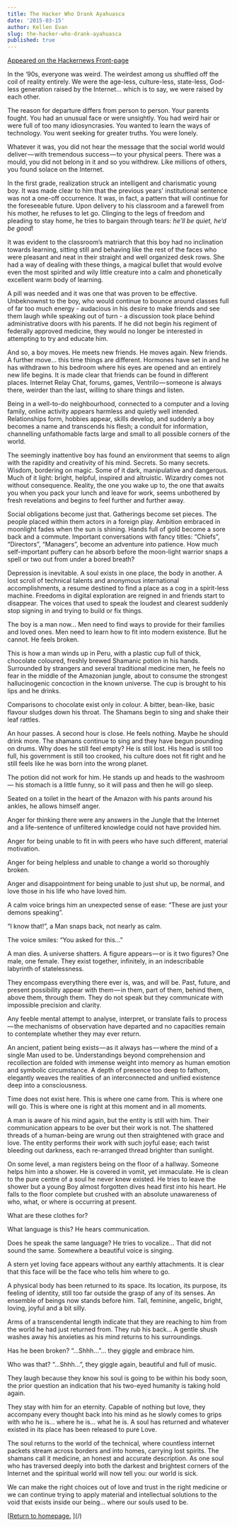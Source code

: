 ```yaml
---
title: The Hacker Who Drank Ayahuasca
date: '2015-03-15'
author: Kellen Evan
slug: the-hacker-who-drank-ayahuasca
published: true
---
```


[Appeared on the Hackernews Front-page](https://news.ycombinator.com/item?id=9242260)

In the ‘90s, everyone was weird. The weirdest among us shuffled off the coil of reality entirely. We were the age-less, culture-less, state-less, God-less generation raised by the Internet… which is to say, we were raised by each other.

The reason for departure differs from person to person. Your parents fought. You had an unusual face or were unsightly. You had weird hair or were full of too many idiosyncrasies. You wanted to learn the ways of technology. You went seeking for greater truths. You were lonely.

Whatever it was, you did not hear the message that the social world would deliver — with tremendous success — to your physical peers. There was a mould, you did not belong in it and so you withdrew. Like millions of others, you found solace on the Internet.

In the first grade, realization struck an intelligent and charismatic young boy. It was made clear to him that the previous years' institutional sentence was not a one-off occurrence. It was, in fact, a pattern that will continue for the foreseeable future. Upon delivery to his classroom and a farewell from his mother, he refuses to let go. Clinging to the legs of freedom and pleading to stay home, he tries to bargain through tears: *he’ll be quiet, he’d be good*!

It was evident to the classroom’s matriarch that this boy had no inclination towards learning, sitting still and behaving like the rest of the faces who were pleasant and neat in their straight and well organized desk rows. She had a way of dealing with these things, a magical bullet that would evolve even the most spirited and wily little creature into a calm and phonetically excellent warm body of learning.

A pill was needed and it was one that was proven to be effective. Unbeknownst to the boy, who would continue to bounce around classes full of far too much energy - audacious in his desire to make friends and see them laugh while speaking out of turn - a discussion took place behind administrative doors with his parents. If he did not begin his regiment of federally approved medicine, they would no longer be interested in attempting to try and educate him.

And so, a boy moves. He meets new friends. He moves again. New friends. A further move… this time things are different. Hormones have set in and he has withdrawn to his bedroom where his eyes are opened and an entirely new life begins. It is made clear that friends can be found in different places. Internet Relay Chat, forums, games, Ventrilo — someone is always there, weirder than the last, willing to share things and listen.

Being in a well-to-do neighbourhood, connected to a computer and a loving family, online activity appears harmless and quietly well intended. Relationships form, hobbies appear, skills develop, and suddenly a boy becomes a name and transcends his flesh; a conduit for information, channelling unfathomable facts large and small to all possible corners of the world.

The seemingly inattentive boy has found an environment that seems to align with the rapidity and creativity of his mind. Secrets. So many secrets. Wisdom, bordering on magic. Some of it dark, manipulative and dangerous. Much of it light: bright, helpful, inspired and altruistic. Wizardry comes not without consequence. Reality, the one you wake up to, the one that awaits you when you pack your lunch and leave for work, seems unbothered by fresh revelations and begins to feel further and further away.

Social obligations become just that. Gatherings become set pieces. The people placed within them actors in a foreign play. Ambition embraced in moonlight fades when the sun is shining. Hands full of gold become a sore back and a commute. Important conversations with fancy titles: “Chiefs”, “Directors”, “Managers”, become an adventure into patience. How much self-important puffery can he absorb before the moon-light warrior snaps a spell or two out from under a bored breath?

Depression is inevitable. A soul exists in one place, the body in another. A lost scroll of technical talents and anonymous international accomplishments, a resume destined to find a place as a cog in a spirit-less machine. Freedoms in digital exploration are reigned in and friends start to disappear. The voices that used to speak the loudest and clearest suddenly stop signing in and trying to build or fix things.

The boy is a man now… Men need to find ways to provide for their families and loved ones. Men need to learn how to fit into modern existence. But he cannot. He feels broken.

This is how a man winds up in Peru, with a plastic cup full of thick, chocolate coloured, freshly brewed Shamanic potion in his hands. Surrounded by strangers and several traditional medicine men, he feels no fear in the middle of the Amazonian jungle, about to consume the strongest hallucinogenic concoction in the known universe. The cup is brought to his lips and he drinks.

Comparisons to chocolate exist only in colour. A bitter, bean-like, basic flavour sludges down his throat. The Shamans begin to sing and shake their leaf rattles.

An hour passes. A second hour is close. He feels nothing. Maybe he should drink more. The shamans continue to sing and they have begun pounding on drums. Why does he still feel empty? He is still lost. His head is still too full, his government is still too crooked, his culture does not fit right and he still feels like he was born into the wrong planet.

The potion did not work for him. He stands up and heads to the washroom — his stomach is a little funny, so it will pass and then he will go sleep.

Seated on a toilet in the heart of the Amazon with his pants around his ankles, he allows himself anger.

Anger for thinking there were any answers in the Jungle that the Internet and a life-sentence of unfiltered knowledge could not have provided him.

Anger for being unable to fit in with peers who have such different, material motivation.

Anger for being helpless and unable to change a world so thoroughly broken.

Anger and disappointment for being unable to just shut up, be normal, and love those in his life who have loved him.

A calm voice brings him an unexpected sense of ease: “These are just your demons speaking”.

“I know that!”, a Man snaps back, not nearly as calm.

The voice smiles: “You asked for this…”

A man dies. A universe shatters. A figure appears — or is it two figures? One male, one female. They exist together, infinitely, in an indescribable labyrinth of statelessness.

They encompass everything there ever is, was, and will be. Past, future, and present possibility appear with them — in them, part of them, behind them, above them, through them. They do not speak but they communicate with impossible precision and clarity.

Any feeble mental attempt to analyse, interpret, or translate fails to process — the mechanisms of observation have departed and no capacities remain to contemplate whether they may ever return.

An ancient, patient being exists — as it always has — where the mind of a single Man used to be. Understandings beyond comprehension and recollection are folded with immense weight into memory as human emotion and symbolic circumstance. A depth of presence too deep to fathom, elegantly weaves the realities of an interconnected and unified existence deep into a consciousness.

Time does not exist here. This is where one came from. This is where one will go. This is where one is right at this moment and in all moments.

A man is aware of his mind again, but the entity is still with him. Their communication appears to be over but their work is not. The shattered threads of a human-being are wrung out then straightened with grace and love. The entity performs their work with such joyful ease; each twist bleeding out darkness, each re-arranged thread brighter than sunlight.

On some level, a man registers being on the floor of a hallway. Someone helps him into a shower. He is covered in vomit, yet immaculate. He is clean to the pure centre of a soul he never knew existed. He tries to leave the shower but a young Boy almost forgotten dives head first into his heart. He falls to the floor complete but crushed with an absolute unawareness of who, what, or where is occurring at present.

What are these clothes for?

What language is this? He hears communication.

Does he speak the same language? He tries to vocalize… That did not sound the same. Somewhere a beautiful voice is singing.

A stern yet loving face appears without any earthly attachments. It is clear that this face will be the face who tells him where to go.

A physical body has been returned to its space. Its location, its purpose, its feeling of identity, still too far outside the grasp of any of its senses. An ensemble of beings now stands before him. Tall, feminine, angelic, bright, loving, joyful and a bit silly.

Arms of a transcendental length indicate that they are reaching to him from the world he had just returned from. They rub his back… A gentle shush washes away his anxieties as his mind returns to his surroundings.

Has he been broken? “…Shhh…”… they giggle and embrace him.

Who was that? “…Shhh…”, they giggle again, beautiful and full of music.

They laugh because they know his soul is going to be within his body soon, the prior question an indication that his two-eyed humanity is taking hold again.

They stay with him for an eternity. Capable of nothing but love, they accompany every thought back into his mind as he slowly comes to grips with who he is… where he is… what he is. A soul has returned and whatever existed in its place has been released to pure Love.

The soul returns to the world of the technical, where countless internet packets stream across borders and into homes, carrying lost spirits. The shamans call it medicine, an honest and accurate description. As one soul who has traversed deeply into both the darkest and brightest corners of the Internet and the spiritual world will now tell you: our world is sick.

We can make the right choices out of love and trust in the right medicine or we can continue trying to apply material and intellectual solutions to the void that exists inside our being… where our souls used to be.

[[Return to homepage.](/) ](/)
